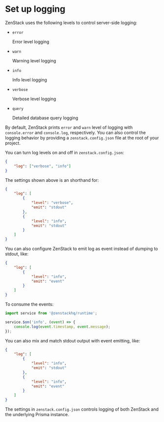 # Set up logging

ZenStack uses the following levels to control server-side logging:

-   `error`

    Error level logging

-   `warn`

    Warning level logging

-   `info`

    Info level logging

-   `verbose`

    Verbose level logging

-   `query`

    Detailed database query logging

By default, ZenStack prints `error` and `warn` level of logging with `console.error` and `console.log`, respectively. You can also control the logging behavior by providing a `zenstack.config.json` file at the root of your project.

You can turn log levels on and off in `zenstack.config.json`:

```json
{
    "log": ["verbose", "info"]
}
```

The settings shown above is an shorthand for:

```json
{
    "log": [
        {
            "level": "verbose",
            "emit": "stdout"
        },
        {
            "level": "info",
            "emit": "stdout"
        }
    ]
}
```

You can also configure ZenStack to emit log as event instead of dumping to stdout, like:

```json
{
    "log": [
        {
            "level": "info",
            "emit": "event"
        }
    ]
}
```

To consume the events:

```ts
import service from '@zenstackhq/runtime';

service.$on('info', (event) => {
    console.log(event.timestamp, event.message);
});
```

You can also mix and match stdout output with event emitting, like:

```json
{
    "log": [
        {
            "level": "info",
            "emit": "stdout"
        },
        {
            "level": "info",
            "emit": "event"
        }
    ]
}
```

The settings in `zenstack.config.json` controls logging of both ZenStack and the underlying Prisma instance.

